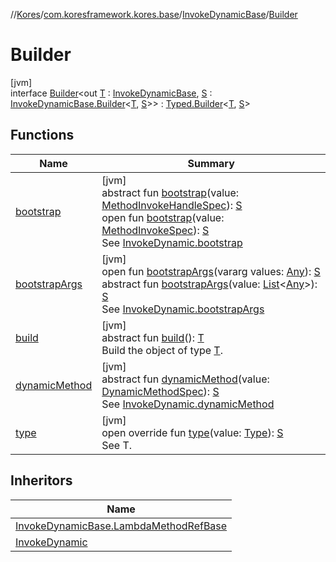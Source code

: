 //[Kores](../../../../index.md)/[com.koresframework.kores.base](../../index.md)/[InvokeDynamicBase](../index.md)/[Builder](index.md)

# Builder

[jvm]\
interface [Builder](index.md)<out [T](index.md) : [InvokeDynamicBase](../index.md), [S](index.md) : [InvokeDynamicBase.Builder](index.md)<[T](index.md), [S](index.md)>> : [Typed.Builder](../../-typed/-builder/index.md)<[T](index.md), [S](index.md)>

## Functions

| Name | Summary |
|---|---|
| [bootstrap](bootstrap.md) | [jvm]<br>abstract fun [bootstrap](bootstrap.md)(value: [MethodInvokeHandleSpec](../../../com.koresframework.kores.common/-method-invoke-handle-spec/index.md)): [S](index.md)<br>open fun [bootstrap](bootstrap.md)(value: [MethodInvokeSpec](../../../com.koresframework.kores.common/-method-invoke-spec/index.md)): [S](index.md)<br>See [InvokeDynamic.bootstrap](../../-invoke-dynamic/bootstrap.md) |
| [bootstrapArgs](bootstrap-args.md) | [jvm]<br>open fun [bootstrapArgs](bootstrap-args.md)(vararg values: [Any](https://kotlinlang.org/api/latest/jvm/stdlib/kotlin/-any/index.html)): [S](index.md)<br>abstract fun [bootstrapArgs](bootstrap-args.md)(value: [List](https://kotlinlang.org/api/latest/jvm/stdlib/kotlin.collections/-list/index.html)<[Any](https://kotlinlang.org/api/latest/jvm/stdlib/kotlin/-any/index.html)>): [S](index.md)<br>See [InvokeDynamic.bootstrapArgs](../../-invoke-dynamic/bootstrap-args.md) |
| [build](../../../com.koresframework.kores.builder/-builder/build.md) | [jvm]<br>abstract fun [build](../../../com.koresframework.kores.builder/-builder/build.md)(): [T](index.md)<br>Build the object of type [T](../../../com.koresframework.kores.builder/-builder/index.md). |
| [dynamicMethod](dynamic-method.md) | [jvm]<br>abstract fun [dynamicMethod](dynamic-method.md)(value: [DynamicMethodSpec](../../../com.koresframework.kores.common/-dynamic-method-spec/index.md)): [S](index.md)<br>See [InvokeDynamic.dynamicMethod](../../-invoke-dynamic/dynamic-method.md) |
| [type](type.md) | [jvm]<br>open override fun [type](type.md)(value: [Type](https://docs.oracle.com/javase/8/docs/api/java/lang/reflect/Type.html)): [S](index.md)<br>See T. |

## Inheritors

| Name |
|---|
| [InvokeDynamicBase.LambdaMethodRefBase](../-lambda-method-ref-base/-builder/index.md) |
| [InvokeDynamic](../../-invoke-dynamic/-builder/index.md) |
